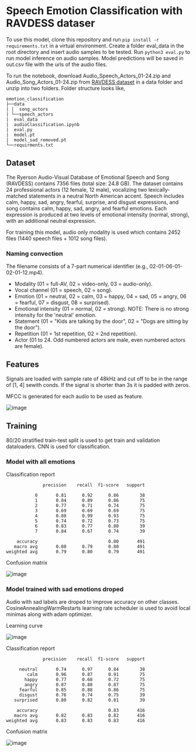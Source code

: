 # Speech Emotion Classification with RAVDESS dataser
To use this model, clone this repository and run 
`
pip install -r requirements.txt
`
in a virtual environment. Create a folder eval_data in the root directory and insert audio samples to be tested.
Run `python3 eval.py` to run model inference on audio samples. Model predictions will be saved in out.csv file with the urls of the audio files. 

To run the notebook, download Audio_Speech_Actors_01-24.zip and Audio_Song_Actors_01-24.zip from [RAVDESS dataset](https://zenodo.org/records/1188976#.XCx-tc9KhQI) in a data folder and unzip into two folders. Folder structure looks like,
```
emotion_classification
├──data
| |  song_actors
| └──speech_actors
|  eval_data 
|  audioClassification.ipynb
|  eval.py
|  model.pt
|  model_sad_removed.pt
└──requirments.txt
```

## Dataset
The Ryerson Audio-Visual Database of Emotional Speech and Song (RAVDESS) contains 7356 files (total size: 24.8 GB). The dataset contains 24 professional actors (12 female, 12 male), vocalizing two lexically-matched statements in a neutral North American accent. Speech includes calm, happy, sad, angry, fearful, surprise, and disgust expressions, and song contains calm, happy, sad, angry, and fearful emotions. Each expression is produced at two levels of emotional intensity (normal, strong), with an additional neutral expression. 

For training this model, audio only modality is used which contains 2452 files (1440 speech files + 1012 song files).
### Naming convection
The filename consists of a 7-part numerical identifier (e.g., 02-01-06-01-02-01-12.mp4). 
- Modality (01 = full-AV, 02 = video-only, 03 = audio-only).
- Vocal channel (01 = speech, 02 = song).
- Emotion (01 = neutral, 02 = calm, 03 = happy, 04 = sad, 05 = angry, 06 = fearful, 07 = disgust, 08 = surprised).
- Emotional intensity (01 = normal, 02 = strong). NOTE: There is no strong intensity for the 'neutral' emotion.
- Statement (01 = "Kids are talking by the door", 02 = "Dogs are sitting by the door").
- Repetition (01 = 1st repetition, 02 = 2nd repetition).
- Actor (01 to 24. Odd numbered actors are male, even numbered actors are female).

## Features 
Signals are loaded with sample rate of 48kHz and cut off to be in the range of [1, 4] sewith conds. If the signal is shorter than 3s it is padded with zeros.

MFCC is generated for each audio to be used as feature.

![image](https://github.com/user-attachments/assets/9ecef162-fec3-4721-9d70-1e9a8c138162)

## Training 

80/20 stratified train-test split is used to get train and validation dataloaders. CNN is used for classification. 

### Model with all emotions 
Classification report
```
              precision    recall  f1-score   support

           0       0.81      0.92      0.86        38
           1       0.84      0.89      0.86        75
           2       0.77      0.71      0.74        75
           3       0.69      0.69      0.69        75
           4       0.88      0.99      0.93        75
           5       0.74      0.72      0.73        75
           6       0.83      0.77      0.80        39
           7       0.84      0.67      0.74        39

    accuracy                           0.80       491
   macro avg       0.80      0.79      0.80       491
weighted avg       0.79      0.80      0.79       491
```
Confusion matrix

![image](https://github.com/user-attachments/assets/53bdbf30-c79a-4c46-bd28-20342ec23366)

### Model trained with sad emotions droped
Audio with sad labels are droped to improve accuracy on other classes. CosineAnnealingWarmRestarts learning rate scheduler is used to avoid local minimas along with adam optimizer.

Learning curve

![image](https://github.com/user-attachments/assets/7f75374b-c992-41f7-bced-32061d618a06)

Classification report 
```
              precision    recall  f1-score   support

     neutral       0.74      0.97      0.84        38
        calm       0.96      0.87      0.91        75
       happy       0.77      0.68      0.72        75
       angry       0.87      0.88      0.87        75
     fearful       0.85      0.88      0.86        75
     disgust       0.76      0.74      0.75        39
   surprised       0.80      0.82      0.81        39

    accuracy                           0.83       416
   macro avg       0.82      0.83      0.82       416
weighted avg       0.83      0.83      0.83       416
```
Confusion matrix

![image](https://github.com/user-attachments/assets/6141985f-0a59-41b0-bf61-bda14a1bda1b)
